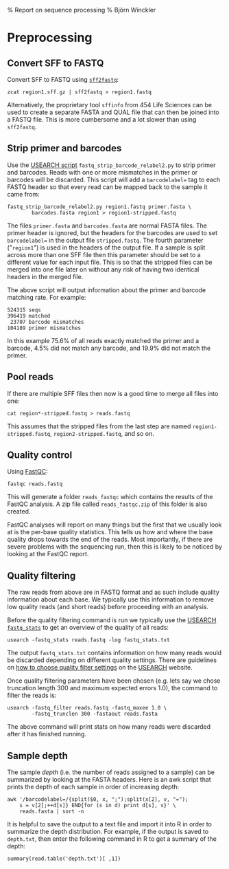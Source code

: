 % Report on sequence processing
% Björn Winckler

# Preprocessing

## Convert SFF to FASTQ

Convert SFF to FASTQ using [`sff2fastq`][sff2fastq]:

    zcat region1.sff.gz | sff2fastq > region1.fastq

Alternatively, the proprietary tool `sffinfo` from 454 Life Sciences can be
used to create a separate FASTA and QUAL file that can then be joined into
a FASTQ file.  This is more cumbersome and a lot slower than using
`sff2fastq`.


## Strip primer and barcodes

Use the [USEARCH script][usearch-script] `fastq_strip_barcode_relabel2.py` to
strip primer and barcodes.  Reads with one or more mismatches in the primer or
barcodes will be discarded.  This script will add a `barcodelabel=` tag to each
FASTQ header so that every read can be mapped back to the sample it came from:

    fastq_strip_barcode_relabel2.py region1.fastq primer.fasta \
            barcodes.fasta region1 > region1-stripped.fastq

The files `primer.fasta` and `barcodes.fasta` are normal FASTA files.  The
primer header is ignored, but the headers for the barcodes are used to set
`barcodelabel=` in the output file `stripped.fastq`.  The fourth parameter
("`region1`") is used in the headers of the output file.  If a sample is split
across more than one SFF file then this parameter should be set to a different
value for each input file.  This is so that the stripped files can be merged
into one file later on without any risk of having two identical headers in the
merged file.

The above script will output information about the primer and barcode matching
rate.  For example:

    524315 seqs
    396419 matched
     23707 barcode mismatches
    104189 primer mismatches

In this example 75.6% of all reads exactly matched the primer and a barcode,
4.5% did not match any barcode, and 19.9% did not match the primer.


## Pool reads

If there are multiple SFF files then now is a good time to merge all files into
one:

    cat region*-stripped.fastq > reads.fastq

This assumes that the stripped files from the last step are named
`region1-stripped.fastq`, `region2-stripped.fastq`, and so on.


## Quality control

Using [FastQC][fastqc]:

    fastqc reads.fastq

This will generate a folder `reads_fastqc` which contains the results of the
FastQC analysis.  A zip file called `reads_fastqc.zip` of this folder is also
created.

FastQC analyses will report on many things but the first that we usually look
at is the per-base quality statistics.  This tells us how and where the base
quality drops towards the end of the reads.  Most importantly, if there are
severe problems with the sequencing run, then this is likely to be noticed by
looking at the FastQC report.


## Quality filtering

The raw reads from above are in FASTQ format and as such include quality
information about each base.  We typically use this information to remove low
quality reads (and short reads) before proceeding with an analysis.

Before the quality filtering command is run we typically use the
[USEARCH][usearch] [`fastq_stats`][usearch-fastq_stats] to get an overview of
the quality of all reads:

    usearch -fastq_stats reads.fastq -log fastq_stats.txt

The output `fastq_stats.txt` contains information on how many reads would be
discarded depending on different quality settings.  There are guidelines on
[how to choose quality filter settings][usearch-choose] on the
[USEARCH][usearch] website.

Once quality filtering parameters have been chosen (e.g. lets say we chose
truncation length 300 and maximum expected errors 1.0), the command to filter
the reads is:

    usearch -fastq_filter reads.fastq -fastq_maxee 1.0 \
            -fastq_trunclen 300 -fastaout reads.fasta

The above command will print stats on how many reads were discarded after it
has finished running.


## Sample depth

The sample *depth* (i.e. the number of reads assigned to a sample) can be
summarized by looking at the FASTA headers.  Here is an awk script that prints
the depth of each sample in order of increasing depth:

    awk '/barcodelabel=/{split($0, x, ";");split(x[2], v, "=");
        s = v[2];++d[s]} END{for (s in d) print d[s], s}' \
        reads.fasta | sort -n

It is helpful to save the output to a text file and import it into R in order
to summarize the depth distribution.  For example, if the output is saved to
`depth.txt`, then enter the following command in R to get a summary of the
depth:

    summary(read.table('depth.txt')[ ,1])


[sff2fastq]: https://github.com/indraniel/sff2fastq
[usearch-script]: http://drive5.com/python/
[fastqc]: http://www.bioinformatics.babraham.ac.uk/projects/fastqc/
[usearch]: http://www.drive5.com/usearch/manual/
[usearch-fastq_stats]: http://www.drive5.com/usearch/manual/fastq_stats.html
[usearch-choose]: http://www.drive5.com/usearch/manual/fastq_choose_filter.html
[qiime]: http://qiime.org/
